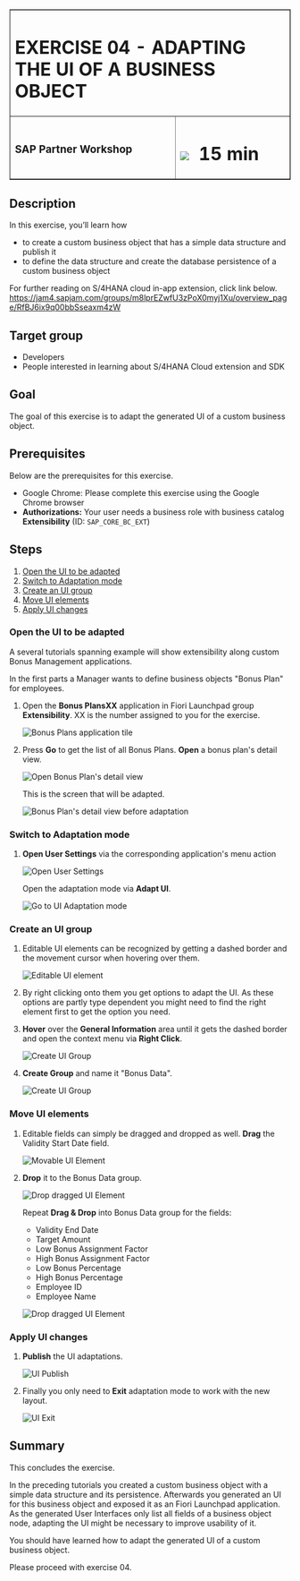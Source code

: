 <table width=100% border=>
<tr><td colspan=2><h1>EXERCISE 04 - ADAPTING THE UI OF A BUSINESS OBJECT</h1></td></tr>
<tr><td><h3>SAP Partner Workshop</h3></td><td><h1><img src="images/clock.png"> &nbsp;15 min</h1></td></tr>
</table>


## Description
In this exercise, you’ll learn how 

* to create a custom business object that has a simple data structure and publish it
* to define the data structure and create the database persistence of a custom business object


For further reading on S/4HANA cloud in-app extension, click link below.
<https://jam4.sapjam.com/groups/m8lprEZwfU3zPoX0myj1Xu/overview_page/RfBJ6ix9q00bbSseaxm4zW>


## Target group

* Developers
* People interested in learning about S/4HANA Cloud extension and SDK  


## Goal

The goal of this exercise is to adapt the generated UI of a custom business object.


## Prerequisites
  
Below are the prerequisites for this exercise.

* Google Chrome: Please complete this exercise using the Google Chrome browser
* **Authorizations:** Your user needs a business role with business catalog **Extensibility** (ID: `SAP_CORE_BC_EXT`)

## Steps

1. [Open the UI to be adapted](#open-the-ui-to-be-adapted)
1. [Switch to Adaptation mode](#switch-to-adaptation-mode)
1. [Create an UI group](#create-an-ui-group)
1. [Move UI elements](#move-ui-elements)
1. [Apply UI changes](#apply-ui-changes)


### <a name="open-the-ui-to-be-adapted"></a> Open the UI to be adapted

A several tutorials spanning example will show extensibility along custom Bonus Management applications.

In the first parts a Manager wants to define business objects "Bonus Plan" for employees. 

1. Open the **Bonus PlansXX** application in Fiori Launchpad group **Extensibility**.  XX is the number assigned to you for the exercise.

	![Bonus Plans application tile](images/tile_BonusPlans.png)
1. Press **Go** to get the list of all Bonus Plans. **Open** a bonus plan's detail view.

	![Open Bonus Plan's detail view](images/UI_Test_createBonusPlan2.png)

	This is the screen that will be adapted.
	
	![Bonus Plan's detail view before adaptation](images/UI_BoDetailsBeforeAdaptation.png)

### <a name="switch-to-adaptation-mode"></a> Switch to Adaptation mode

1. **Open User Settings** via the corresponding application's menu action

	![Open User Settings](images/UI_userSettings.png)

	Open the adaptation mode via **Adapt UI**.
	
	![Go to UI Adaptation mode](images/UI_go2Adaptation.png)  

### <a name="create-an-ui-group"></a> Create an UI group

1. Editable UI elements can be recognized by getting a dashed border and the movement cursor when hovering over them.

	![Editable UI element](images/UI_editableElement.png)

1. By right clicking onto them you get options to adapt the UI. As these options are partly type dependent you might need to find the right element first to get the option you need.

1. **Hover** over the **General Information** area until it gets the dashed border and open the context menu via **Right Click**.

	![Create UI Group](images/UI_createGroup.png)
1. **Create Group** and name it "Bonus Data". 

	![Create UI Group](images/UI_BonusGroup.png) 

### <a name="move-ui-elements"></a> Move UI elements

1. Editable fields can simply be dragged and dropped as well. **Drag** the Validity Start Date field.

	![Movable UI Element](images/UI_movableElement.png)

1. **Drop** it to the Bonus Data group.

	![Drop dragged UI Element](images/UI_dropElement.png) 

	Repeat **Drag & Drop** into Bonus Data group for the fields:

	- Validity End Date
	- Target Amount
	- Low Bonus Assignment Factor
	- High Bonus Assignment Factor
	- Low Bonus Percentage
	- High Bonus Percentage
	- Employee ID
	- Employee Name

	![Drop dragged UI Element](images/UI_dropAllElement.png)

### <a name="apply-ui-changes"></a> Apply UI changes

1. **Publish** the UI adaptations.

	![UI Publish](images/UI_publish.png)

1. Finally you only need to **Exit** adaptation mode to work with the new layout.

	![UI Exit](images/UI_exit.png)

## Summary
This concludes the exercise. 

In the preceding tutorials you created a custom business object with a simple data structure and its persistence. Afterwards you generated an UI for this business object and exposed it as an Fiori Launchpad application.
As the generated User Interfaces only list all fields of a business object node, adapting the UI might be necessary to improve usability of it.

You should have learned how to adapt the generated UI of a custom business object. 

Please proceed with exercise 04.
